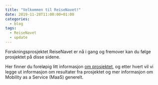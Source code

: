```yaml
---
title: "Velkommen til ReiseNavet!"
date: 2019-11-28T11:00:00+01:00
categories:
  - blog
tags:
  - ReiseNavet
  - update
---
```


Forskningsprosjektet ReiseNavet er nå i gang og fremover kan du følge prosjektet på disse sidene.

Her finner du foreløpig litt informasjon [om prosjektet](/om), og etter hvert vil vi legge ut informasjon om resultater fra prosjektet og mer informasjon om Mobility as a Service (MaaS) generelt.

